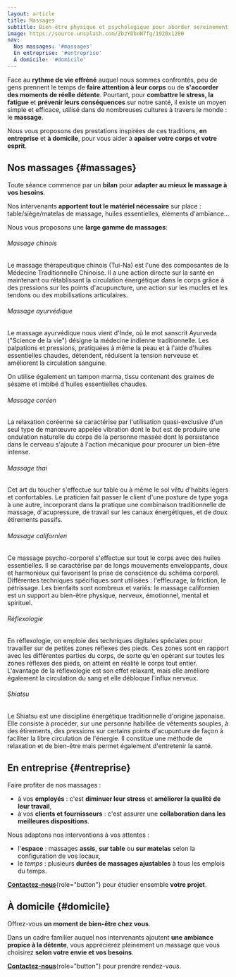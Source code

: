 ```yaml
---
layout: article
title: Massages
subtitle: Bien-être physique et psychologique pour aborder sereinement votre vie quotidienne
image: https://source.unsplash.com/ZbzYDboN7fg/1920x1280
nav:
  Nos massages: '#massages'
  En entreprise: '#entreprise'
  À domicile: '#domicile'
---
```


Face au **rythme de vie effréné** auquel nous sommes confrontés, peu de gens prennent le temps de **faire attention à leur corps** ou de **s'accorder des moments de réelle détente**. Pourtant, pour **combattre le stress, la fatigue** et **prévenir leurs conséquences** sur notre santé, il existe un moyen simple et efficace, utilisé dans de nombreuses cultures à travers le monde : le **massage**. 

Nous vous proposons des prestations inspirées de ces traditions, **en entreprise** et **à domicile**, pour vous aider à **apaiser votre corps et votre esprit**.





## Nos massages {#massages}

Toute séance commence par un **bilan** pour **adapter au mieux le massage à vos besoins**.

Nos intervenants **apportent tout le matériel nécessaire** sur place : table/siège/matelas de massage, huiles essentielles, éléments d'ambiance...

Nous vous proposons une **large gamme de massages**:

###### Massage chinois
Le massage thérapeutique chinois (Tui-Na) est l'une des composantes de la Médecine Traditionnelle Chinoise. Il a une action directe sur la santé en maintenant ou rétablissant la circulation énergétique dans le corps grâce à des pressions sur les points d'acupuncture, une action sur les mucles et les tendons ou des mobilisations articulaires.

###### Massage ayurvédique
Le massage ayurvédique nous vient d'Inde, où le mot sanscrit Ayurveda ("Science de la vie") désigne la médecine indienne traditionnelle. Les palpations et pressions, pratiquées à même la peau et à l'aide d'huiles essentielles chaudes, détendent, réduisent la tension nerveuse et améliorent la circulation sanguine.

On utilise également un tampon marma, tissu contenant des graines de sésame et imbibé d'huiles essentielles chaudes.

###### Massage coréen
La relaxation coréenne se caractérise par l'utilisation quasi-exclusive d'un seul type de manœuvre appelée vibration dont le but est de produire une ondulation naturelle du corps de la personne massée dont la persistance dans le cerveau s'ajoute à l'action mécanique pour procurer un bien-être intense.

###### Massage thai
Cet art du toucher s'effectue sur table ou à même le sol vêtu d'habits légers et  confortables. Le praticien fait passer le client d'une posture de type yoga à une autre, incorporant dans la pratique une combinaison traditionnelle de massage, d'acupressure, de travail sur les canaux énergétiques, et de doux étirements passifs. 

###### Massage californien
Ce massage psycho-corporel s'effectue sur tout le corps avec des huiles essentielles. Il se caractérise par de longs mouvements enveloppants, doux et harmonieux qui favorisent la prise de conscience du schéma corporel. Différentes techniques spécifiques sont utilisées : l'effleurage, la friction, le pétrissage. Les bienfaits sont nombreux et variés: le massage californien est un support au bien-être physique, nerveux, émotionnel, mental et spirituel.

###### Réflexologie
En réflexologie, on emploie des techniques digitales spéciales pour travailler sur de petites zones réflexes des pieds. Ces zones sont en rapport avec les différentes parties du corps, de sorte qu'en opérant sur toutes les zones réflexes des pieds, on atteint en réalité le corps tout entier. L'avantage de la réflexologie est son effet relaxant, mais elle améliore également la circulation du sang et elle débloque l'influx nerveux.

###### Shiatsu
Le Shiatsu est une discipline énergétique traditionnelle d'origine japonaise. Elle consiste à procéder, sur une personne habillée de vêtements souples,  à des étirements, des pressions sur certains points  d'acupunture de façon à faciliter la libre circulation de l'énergie.
 Il constitue une méthode de relaxation et de bien-être mais permet également d'entretenir la santé.





## En entreprise {#entreprise}

Faire profiter de nos massages :
- à vos **employés** : c'est **diminuer leur stress** et **améliorer la qualité de leur travail**,
- à vos **clients et fournisseurs** : c'est assurer une **collaboration dans les meilleures dispositions**.

Nous adaptons nos interventions à vos attentes : 
- l'**espace** : massages **assis**, **sur table** ou **sur matelas** selon la configuration de vos locaux,
- le *temps* : plusieurs **durées de massages ajustables** à tous les emplois du temps.

[**Contactez-nous**](#contact){role="button"} pour étudier ensemble **votre projet**.





## À domicile {#domicile}

Offrez-vous **un moment de bien-être chez vous**.

Dans un cadre familier auquel nos intervenants ajoutent **une ambiance propice à la détente**, vous apprécierez pleinement un massage que vous choisirez **selon votre envie et vos besoins**. 

[**Contactez-nous**](#contact){role="button"} pour prendre rendez-vous.